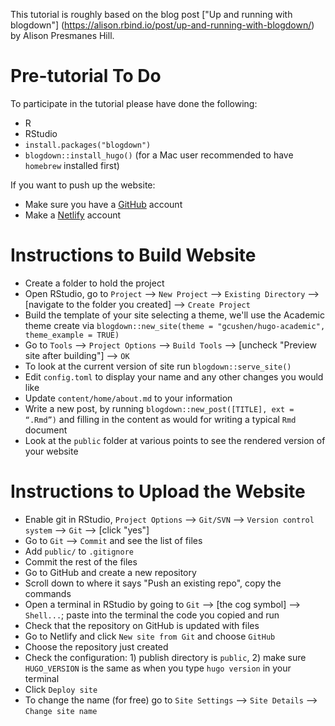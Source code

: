 This tutorial is roughly based on the blog post ["Up and running with blogdown"] (https://alison.rbind.io/post/up-and-running-with-blogdown/) by Alison Presmanes Hill.


# Pre-tutorial To Do

To participate in the tutorial please have done the following:

* R
* RStudio
* `install.packages("blogdown")`
* `blogdown::install_hugo()` (for a Mac user recommended to have `homebrew` installed first)

If you want to push up the website:

* Make sure you have a [GitHub](https://github.com/) account
* Make a [Netlify](https://www.netlify.com/) account


# Instructions to Build Website

* Create a folder to hold the project
* Open RStudio, go to `Project` —> `New Project` —> `Existing Directory` —> [navigate to the folder you created] —> `Create Project`
* Build the template of your site selecting a theme, we'll use the Academic theme create via `blogdown::new_site(theme = "gcushen/hugo-academic", theme_example = TRUE)`
* Go to `Tools` —> `Project Options` —> `Build Tools` —> [uncheck "Preview site after building"] —> `OK`
* To look at the current version of site run `blogdown::serve_site()`
* Edit `config.toml` to display your name and any other changes you would like
* Update `content/home/about.md` to your information
* Write a new post, by running `blogdown::new_post([TITLE], ext = “.Rmd”)` and filling in the content as would for writing a typical `Rmd` document
* Look at the `public` folder at various points to see the rendered version of your website


# Instructions to Upload the Website

* Enable git in RStudio, `Project Options` —> `Git/SVN` —> `Version control system` —> `Git` —> [click "yes"]
* Go to `Git` —> `Commit` and see the list of files
* Add `public/` to `.gitignore`
* Commit the rest of the files
* Go to GitHub and create a new repository
* Scroll down to where it says "Push an existing repo", copy the commands
* Open a terminal in RStudio by going to `Git` --> [the cog symbol] --> `Shell...`; paste into the terminal the code you copied and run
* Check that the repository on GitHub is updated with files
* Go to Netlify and click `New site from Git` and choose `GitHub`
* Choose the repository just created
* Check the configuration: 1) publish directory is `public`, 2) make sure `HUGO_VERSION` is the same as when you type `hugo version` in your terminal
* Click `Deploy site`
* To change the name (for free) go to `Site Settings` —> `Site Details` —> `Change site name`
